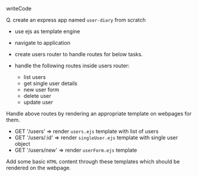 writeCode

Q. create an express app named `user-diary` from scratch

- use ejs as template engine
- navigate to application








- create users router to handle routes for below tasks.
- handle the following routes inside users router:
  - list users
  - get single user details
  - new user form
  - delete user
  - update user

Handle above routes by rendering an appropriate template on webpages for them.

- GET '/users' => render `users.ejs` template with list of users
- GET '/users/:id' => render `singleUser.ejs` template with single user object
- GET '/users/new' => render `userForm.ejs` template

Add some basic `HTML` content through these templates which should be rendered on the webpage.
